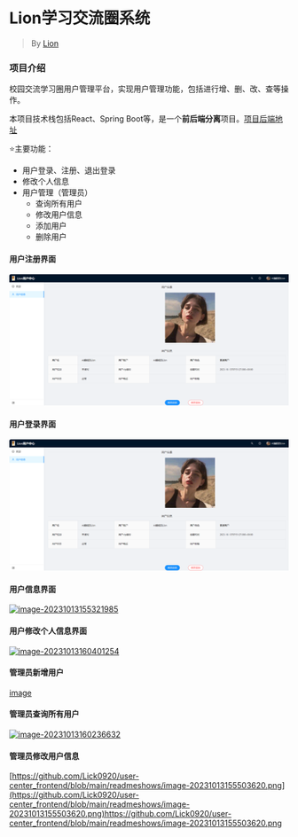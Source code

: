 # Lion学习交流圈系统

> By [Lion](https://github.com/Lick0920)

### 项目介绍

校园交流学习圈用户管理平台，实现用户管理功能，包括进行增、删、改、查等操作。

本项目技术栈包括React、Spring Boot等，是一个**前后端分离**项目。[项目后端地址](https://github.com/Lick0920/user-center_backend)

⭐主要功能：

- 用户登录、注册、退出登录
- 修改个人信息
- 用户管理（管理员）
  - 查询所有用户
  - 修改用户信息
  - 添加用户
  - 删除用户

#### 用户注册界面
[![image-20231013160515196](https://github.com/Lick0920/user-center_frontend/blob/main/readmeshows/image-20231013155321985.png)](https://github.com/Lick0920/user-center_frontend/blob/main/readmeshows/image-20231013153745494.png)

#### 用户登录界面

[![image-20231013160515196](https://github.com/Lick0920/user-center_frontend/blob/main/readmeshows/image-20231013155321985.png)](https://github.com/Lick0920/user-center_frontend/blob/main/readmeshows/image-20231013160515196.png)

#### 用户信息界面

[![image-20231013155321985](C:\Users\Lick\Desktop\seekworking\JAVA\java_learning\user-center_frontend\readmeshows\image-20231013155321985.png)](https://github.com/Lick0920/user-center_frontend/blob/main/readmeshows/image-20231013155321985.png)

#### 用户修改个人信息界面

[![image-20231013160401254](C:\Users\Lick\Desktop\seekworking\JAVA\java_learning\user-center_frontend\readmeshows\image-20231013160401254.png)](https://github.com/Lick0920/user-center_frontend/blob/main/readmeshows/image-20231013155503620.png)

#### 管理员新增用户

[image](https://github.com/Lick0920/user-center_frontend/blob/main/readmeshows/image-202310131558302551.png)
#### 管理员查询所有用户

[![image-20231013160236632](C:\Users\Lick\Desktop\seekworking\JAVA\java_learning\user-center_frontend\readmeshows\image-20231013160236632.png)](https://github.com/Lick0920/user-center_frontend/blob/main/readmeshows/image-20231013160236632.png)

#### 管理员修改用户信息

[https://github.com/Lick0920/user-center_frontend/blob/main/readmeshows/image-20231013155503620.png](https://github.com/Lick0920/user-center_frontend/blob/main/readmeshows/image-20231013155503620.png)https://github.com/Lick0920/user-center_frontend/blob/main/readmeshows/image-20231013155503620.png
